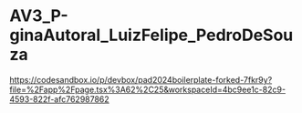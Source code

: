 # AV3_P-ginaAutoral_LuizFelipe_PedroDeSouza
https://codesandbox.io/p/devbox/pad2024boilerplate-forked-7fkr9y?file=%2Fapp%2Fpage.tsx%3A62%2C25&workspaceId=4bc9ee1c-82c9-4593-822f-afc762987862

